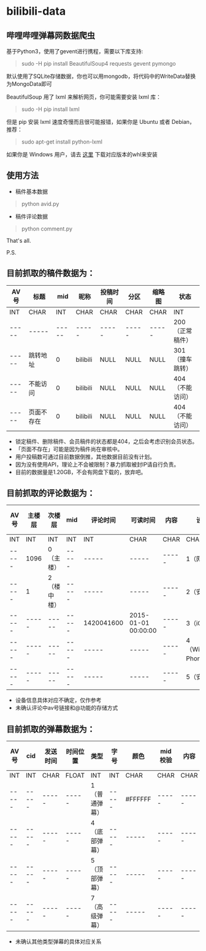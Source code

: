 bilibili-data
===
哔哩哔哩弹幕网数据爬虫
---

基于Python3，使用了gevent进行携程，需要以下库支持:  
> sudo -H pip install BeautifulSoup4 requests gevent pymongo  

默认使用了SQLite存储数据，你也可以用mongodb，将代码中的WriteData替换为MongoData即可

BeautifulSoup 用了 lxml 来解析网页，你可能需要安装 lxml 库：  
> sudo -H pip install lxml  

但是 pip 安装 lxml 速度奇慢而且很可能报错，如果你是 Ubuntu 或者 Debian，推荐：  
> sudo apt-get install python-lxml

如果你是 Windows 用户，请去 [这里](http://www.lfd.uci.edu/~gohlke/pythonlibs/#lxml) 下载对应版本的whl来安装

使用方法
---

* 稿件基本数据
> python avid.py

* 稿件评论数据
> python comment.py

That's all.

P.S.

目前抓取的稿件数据为：
---

| AV号 | 标题 | mid | 昵称 | 投稿时间 | 分区 | 缩略图 | 状态 |
 ----- | ----- | ----- | ----- | ----- | ----- | ----- | ----- |
| INT | CHAR | INT | CHAR | CHAR | CHAR | CHAR | INT |
| ----- | ----- | ----- | ----- | ----- | ----- | ----- | 200（正常稿件） |
| ----- | 跳转地址 | 0 | bilibili | NULL | NULL | NULL | 301（撞车跳转） |
| ----- | 不能访问 | 0 | bilibili | NULL | NULL | NULL | 404（不能访问） |
| ----- | 页面不存在 | 0 | bilibili | NULL | NULL | NULL | 404（不能访问） |

* 锁定稿件、删除稿件、会员稿件的状态都是404，之后会考虑识别会员状态。
* 「页面不存在」可能是因为稿件尚在审核中。
* 用户投稿数可通过目前数据倒推，其他数据目前没有计划。
* 因为没有使用API，理论上不会被限制？暴力抓取被封IP请自行负责。
* 目前的数据量是1.20GB，不会有网盘下载的，放弃吧。


目前抓取的评论数据为：
---

| AV号 | 主楼层 | 次楼层 | mid | 评论时间 | 可读时间 | 内容 | 设备 | 评论ID |
 ----- | ----- | ----- | ----- | ----- | ----- | ----- | ----- | ----- |
| INT | INT | INT | INT | INT | CHAR | CHAR | CHAR | INT |
| ----- | 1096 | 0（主楼） | ----- | ----- | ----- | ----- | 1（网页） | ----- |
| ----- | 1 | 2（楼中楼） | ----- | ----- | ----- | ----- | 2（安卓） | ----- |
| ----- | ----- | ----- | ----- | 1420041600 | 2015-01-01 00:00:00 | ----- | 3（iOS） | ----- |
| ----- | ----- | ----- | ----- | ----- | ----- | ----- | 4（Windows Phone） | ----- |
| ----- | ----- | ----- | ----- | ----- | ----- | ----- | 5（安卓？） | ----- |

* 设备信息具体对应不确定，仅作参考
* 未确认评论中av号链接和@功能的存储方式


目前抓取的弹幕数据为：
---

| AV号 | cid | 发送时间 | 时间位置 | 类型 | 字号 | 颜色 | mid校验 | 内容 | 弹幕ID |
 ----- | ----- | ----- | ----- | ----- | ----- | ----- | ----- | ----- | ----- |
| INT | INT | CHAR | FLOAT | INT | INT | CHAR | CHAR | CHAR | INT |
| ----- | ----- | ----- | ----- | 1（普通弹幕） | ----- | #FFFFFF | ----- | ----- | ----- |
| ----- | ----- | ----- | ----- | 4（底部弹幕） | ----- | ----- | ----- | ----- | ----- |
| ----- | ----- | ----- | ----- | 5（顶部弹幕） | ----- | ----- | ----- | ----- | ----- |
| ----- | ----- | ----- | ----- | 7（高级弹幕） | ----- | ----- | ----- | ----- | ----- |

* 未确认其他类型弹幕的具体对应关系